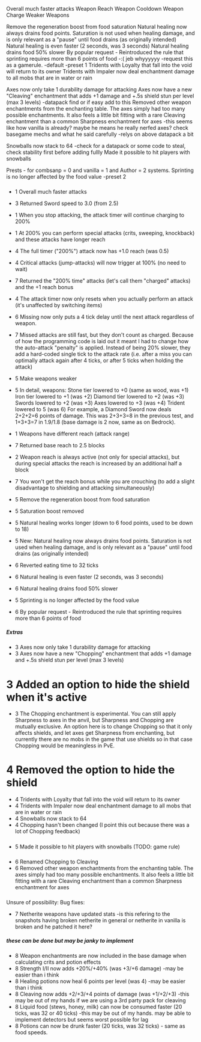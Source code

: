 Overall much faster attacks
Weapon Reach
Weapon Cooldown
Weapon Charge
Weaker Weapons

Remove the regeneration boost from food saturation
Natural healing now always drains food points. Saturation is not used when healing damage, and is only relevant as a "pause" until food drains (as originally intended)   
Natural healing is even faster (2 seconds, was 3 seconds)
Natural healing drains food 50% slower
By popular request - Reintroduced the rule that sprinting requires more than 6 points of food          -:( jeb whyyyyyy   -request this as a gamerule. -default  -preset 1
Tridents with Loyalty that fall into the void will return to its owner 
Tridents with Impaler now deal enchantment damage to all mobs that are in water or rain

Axes now only take 1 durability damage for attacking
Axes now have a new "Cleaving" enchantment that adds +1 damage and +.5s shield stun per level (max 3 levels)    -datapack find or if easy add to this
Removed other weapon enchantments from the enchanting table. The axes simply had too many possible enchantments. It also feels a little bit fitting with a rare Cleaving enchantment than a common Sharpness enchantment for axes                 -this seems like how vanilla is already?  maybe he means he really nerfed axes?  check basegame mechs and what he said carefully  -relys on above datapack a bit

Snowballs now stack to 64      -check for a datapack or some code to steal, check stability first before adding fullly
Made it possible to hit players with snowballs

Prests - for combsanp = 0 and vanilla = 1 and Author = 2 systems.
Sprinting is no longer affected by the food value   -preset 2


#####
* 1    Overall much faster attacks
* 3    Returned Sword speed to 3.0 (from 2.5)

* 1    When you stop attacking, the attack timer will continue charging to 200%
* 1    At 200% you can perform special attacks (crits, sweeping, knockback) and these attacks have longer reach
* 4    The full timer ("200%") attack now has +1.0 reach (was 0.5)
* 4    Critical attacks (jump-attacks) will now trigger at 100% (no need to wait)
* 7    Returned the "200% time" attacks (let's call them "charged" attacks) and the +1 reach bonus
* 4    The attack timer now only resets when you actually perform an attack (it's unaffected by switching items)

* 6    Missing now only puts a 4 tick delay until the next attack regardless of weapon.
* 7    Missed attacks are still fast, but they don't count as charged. Because of how the programming code is laid out it meant I had to change how the auto-attack "penalty" is applied. Instead of being 20% slower, they add a hard-coded single tick to the attack rate (i.e. after a miss you can optimally attack again after 4 ticks, or after 5 ticks when holding the attack)

* 5    Make weapons weaker
* 5 In detail, weapons:
    Stone tier lowered to +0 (same as wood, was +1)
    Iron tier lowered to +1 (was +2)
    Diamond tier lowered to +2 (was +3)
    Swords lowered to +2 (was +3)
    Axes lowered to +3 (was +4)
    Trident lowered to 5 (was 6)
For example, a Diamond Sword now deals 2+2+2=6 points of damage. This was 2+3+3=8 in the previous test, and 1+3+3=7 in 1.9/1.8 (base damage is 2 now, same as on Bedrock).

* 1    Weapons have different reach (attack range)
* 7    Returned base reach to 2.5 blocks
* 2    Weapon reach is always active (not only for special attacks), but during special attacks the reach is increased by an additional half a block
* 7    You won't get the reach bonus while you are crouching (to add a slight disadvantage to shielding and attacking simultaneously)

* 5    Remove the regeneration boost from food saturation
* 5    Saturation boost removed
* 5    Natural healing works longer (down to 6 food points, used to be down to 18)
* 5    New: Natural healing now always drains food points. Saturation is not used when healing damage, and is only relevant as a "pause" until food drains (as originally intended)
* 6    Reverted eating time to 32 ticks
* 6    Natural healing is even faster (2 seconds, was 3 seconds)
* 6    Natural healing drains food 50% slower

* 5    Sprinting is no longer affected by the food value
* 6    By popular request - Reintroduced the rule that sprinting requires more than 6 points of food
#####      Extras 
* 3    Axes now only take 1 durability damage for attacking
* 3    Axes now have a new "Chopping" enchantment that adds +1 damage and +.5s shield stun per level (max 3 levels)
# 3    Added an option to hide the shield when it's active
* 3 The Chopping enchantment is experimental. You can still apply Sharpness to axes in the anvil, but Sharpness and Chopping are mutually exclusive. An option here is to change Chopping so that it only affects shields, and let axes get Sharpness from enchanting, but currently there are no mobs in the game that use shields so in that case Chopping would be meaningless in PvE.
#####
# 4    Removed the option to hide the shield
* 4    Tridents with Loyalty that fall into the void will return to its owner
* 4    Tridents with Impaler now deal enchantment damage to all mobs that are in water or rain
* 4    Snowballs now stack to 64
* 4    Chopping hasn't been changed (I point this out because there was a lot of Chopping feedback)
#####
* 5    Made it possible to hit players with snowballs (TODO: game rule)
#####
* 6    Renamed Chopping to Cleaving
* 6    Removed other weapon enchantments from the enchanting table. The axes simply had too many possible enchantments. It also feels a little bit fitting with a rare Cleaving enchantment than a common Sharpness enchantment for axes
#####




Unsure of possibility:
Bug fixes:
* 7    Netherite weapons have updated stats       -is this refering to the snapshots having broken netherite in general or netherite in vanilla is broken and he patched it here?
#####  these can be done but may be janky to implement
* 8    Weapon enchantments are now included in the base damage when calculating crits and potion effects
* 8    Strength I/II now adds +20%/+40% (was +3/+6 damage)     -may be easier than i think
* 8    Healing potions now heal 6 points per level (was 4)     -may be easier than i think
* 8    Cleaving now adds +2/+3/+4 points of damage (was +1/+2/+3)      -this may be out of my hands if we are using a 3rd party pack for cleaving
* 8    Liquid food (stews, honey, milk) can now be consumed faster (20 ticks, was 32 or 40 ticks)      -this may be out of my hands.  may be able to implement detectors but seems worst possible for lag
* 8    Potions can now be drunk faster (20 ticks, was 32 ticks)     - same as food speeds.
